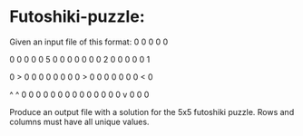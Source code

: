 # Futoshiki-puzzle:
Given an input file of this format:
0 0 0 0 0

0 0 0 0 0
5 0 0 0 0
0 0 0 2 0
0 0 0 0 1

0 > 0 0
0 0 0 0
0 0 > 0
0 0 0 0
0 0 < 0

^ ^ 0 0 0
0 0 0 0 0
0 0 0 0 0
0 v 0 0 0 

Produce an output file with a solution for the 5x5 futoshiki puzzle. Rows and columns must have all unique values.
